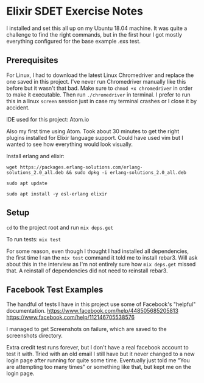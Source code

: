 # Elixir SDET Exercise Notes
I installed and set this all up on my Ubuntu 18.04 machine. It was quite a challenge to find the right commands, but in the first hour I got mostly everything configured for the base example .exs test.

## Prerequisites
For Linux, I had to download the latest Linux Chromedriver and replace the one saved in this project. I've never run Chromedriver manually like this before but it wasn't that bad. Make sure to `chmod +x chromedriver` in order to make it executable. Then run `./chromedriver` in terminal. I prefer to run this in a linux `screen` session just in case my terminal crashes or I close it by accident.

IDE used for this project: Atom.io

Also my first time using Atom. Took about 30 minutes to get the right plugins installed for Elixir language support. Could have used vim but I wanted to see how everything would look visually.

Install erlang and elixir:

`wget https://packages.erlang-solutions.com/erlang-solutions_2.0_all.deb && sudo dpkg -i erlang-solutions_2.0_all.deb`

`sudo apt update`

`sudo apt install -y esl-erlang elixir`


## Setup
`cd` to the project root and run `mix deps.get`

To run tests: `mix test`

For some reason, even though I thought I had installed all dependencies, the first time I ran the `mix test` command it told me to install rebar3. Will ask about this in the interview as I'm not entirely sure how `mix deps.get` missed that. A reinstall of dependencies did not need to reinstall rebar3.

## Facebook Test Examples
The handful of tests I have in this project use some of Facebook's "helpful" documentation.
https://www.facebook.com/help/448505685205813
https://www.facebook.com/help/112146705538576

I managed to get Screenshots on failure, which are saved to the screenshots directory.

Extra credit test runs forever, but I don't have a real facebook account to test it with. Tried with an old email I still have but it never changed to a new login page after running for quite some time. Eventually just told me "You are attempting too many times" or something like that, but kept me on the login page.
